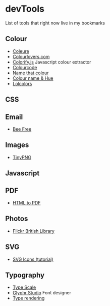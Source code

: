 # devTools
List of tools that right now live in my bookmarks


## Colour

- [Coleure](https://www.coleure.com)
- [Colourlovers.com](http://www.colourlovers.com)
- [Colorify.js](http://colorify.rocks) Javascript colour extractor
- [Colourcode](http://www.colourco.de)
- [Name that colour](http://chir.ag/projects/name-that-color)
- [Colour name & Hue](http://www.color-blindness.com/color-name-hue)
- [Lolcolors](http://www.lolcolors.com)


## CSS

## Email

- [Bee Free](https://beefree.io)

## Images

- [TinyPNG](https://tinypng.com)

## Javascript

## PDF

- [HTML to PDF](http://www.athenapdf.com)

## Photos

- [Flickr British Library](https://www.flickr.com/photos/britishlibrary)

## SVG

- [SVG Icons (tutorial)](http://fvsch.com/code/svg-icons/how-to)

## Typography

- [Type Scale](http://type-scale.com)
- [Glyphr Studio](http://glyphrstudio.com) Font designer
- [Type rendering](http://typerendering.com)
